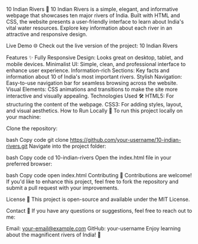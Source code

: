 10 Indian Rivers 🌊
10 Indian Rivers is a simple, elegant, and informative webpage that showcases ten major rivers of India. Built with HTML and CSS, the website presents a user-friendly interface to learn about India's vital water resources. Explore key information about each river in an attractive and responsive design.

Live Demo 🌐
Check out the live version of the project: 10 Indian Rivers

Features ✨
Fully Responsive Design: Looks great on desktop, tablet, and mobile devices.
Minimalist UI: Simple, clean, and professional interface to enhance user experience.
Information-rich Sections: Key facts and information about 10 of India's most important rivers.
Stylish Navigation: Easy-to-use navigation bar for seamless browsing across the website.
Visual Elements: CSS animations and transitions to make the site more interactive and visually appealing.
Technologies Used 🛠️
HTML5: For structuring the content of the webpage.
CSS3: For adding styles, layout, and visual aesthetics.
How to Run Locally 🚀
To run this project locally on your machine:

Clone the repository:

bash
Copy code
git clone https://github.com/your-username/10-indian-rivers.git
Navigate into the project folder:

bash
Copy code
cd 10-indian-rivers
Open the index.html file in your preferred browser:

bash
Copy code
open index.html
Contributing 🤝
Contributions are welcome! If you'd like to enhance this project, feel free to fork the repository and submit a pull request with your improvements.

License 📄
This project is open-source and available under the MIT License.

Contact 📧
If you have any questions or suggestions, feel free to reach out to me:

Email: your-email@example.com
GitHub: your-username
Enjoy learning about the magnificent rivers of India! 🌊
